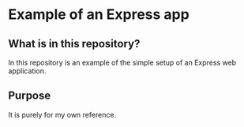 # Example of an Express app

## What is in this repository?
In this repository is an example of the simple setup of an Express web application.

## Purpose
It is purely for my own reference.